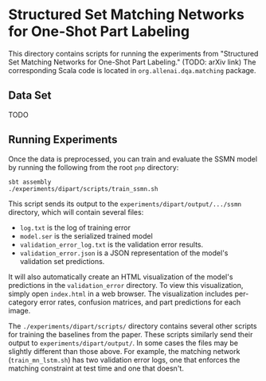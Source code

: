 # Structured Set Matching Networks for One-Shot Part Labeling

This directory contains scripts for running the experiments from
"Structured Set Matching Networks for One-Shot Part Labeling." (TODO:
arXiv link) The corresponding Scala code is located in
`org.allenai.dqa.matching` package.

## Data Set

TODO

## Running Experiments

Once the data is preprocessed, you can train and evaluate the SSMN
model by running the following from the root `pnp` directory:

```
sbt assembly
./experiments/dipart/scripts/train_ssmn.sh
```

This script sends its output to the
`experiments/dipart/output/.../ssmn` directory, which will contain
several files:

* `log.txt` is the log of training error
* `model.ser` is the serialized trained model
* `validation_error_log.txt` is the validation error results.
* `validation_error.json` is a JSON representation of the model's validation set predictions.

It will also automatically create an HTML visualization of the model's
predictions in the `validation_error` directory. To view this
visualization, simply open `index.html` in a web browser. The
visualization includes per-category error rates, confusion matrices,
and part predictions for each image.

The `./experiments/dipart/scripts/` directory contains several other
scripts for training the baselines from the paper. These scripts
similarly send their output to `experiments/dipart/output/`. In some
cases the files may be slightly different than those above. For
example, the matching network (`train_mn_lstm.sh`) has two validation
error logs, one that enforces the matching constraint at test time and
one that doesn't.
